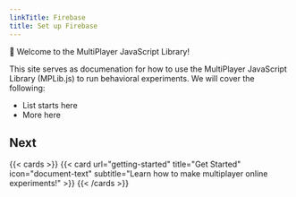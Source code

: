 ```yaml
---
linkTitle: Firebase
title: Set up Firebase
---
```


👋 Welcome to the MultiPlayer JavaScript Library!

<!--more-->

This site serves as documenation for how to use the MultiPlayer JavaScript Library (MPLib.js) to run behavioral experiments. We will cover the following:
- List starts here
- More here

## Next

{{< cards >}}
  {{< card url="getting-started" title="Get Started" icon="document-text" subtitle="Learn how to make multiplayer online experiments!" >}}
{{< /cards >}}
